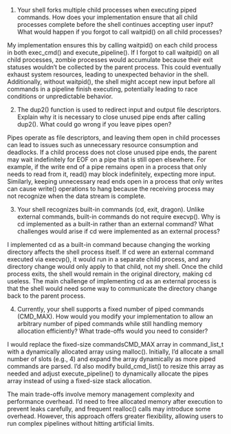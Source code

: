 1. Your shell forks multiple child processes when executing piped commands. How does your implementation ensure that all child processes complete before the shell continues accepting user input? What would happen if you forgot to call waitpid() on all child processes?

My implementation ensures this by calling waitpid() on each child process in both exec_cmd() and execute_pipeline(). If I forgot to call waitpid() on all child processes, zombie processes would accumulate because their exit statuses wouldn’t be collected by the parent process. This could eventually exhaust system resources, leading to unexpected behavior in the shell. Additionally, without waitpid(), the shell might accept new input before all commands in a pipeline finish executing, potentially leading to race conditions or unpredictable behavior.

2. The dup2() function is used to redirect input and output file descriptors. Explain why it is necessary to close unused pipe ends after calling dup2(). What could go wrong if you leave pipes open?

Pipes operate as file descriptors, and leaving them open in child processes can lead to issues such as unnecessary resource consumption and deadlocks. If a child process does not close unused pipe ends, the parent may wait indefinitely for EOF on a pipe that is still open elsewhere. For example, if the write end of a pipe remains open in a process that only needs to read from it, read() may block indefinitely, expecting more input. Similarly, keeping unnecessary read ends open in a process that only writes can cause write() operations to hang because the receiving process may not recognize when the data stream is complete. 

3. Your shell recognizes built-in commands (cd, exit, dragon). Unlike external commands, built-in commands do not require execvp(). Why is cd implemented as a built-in rather than an external command? What challenges would arise if cd were implemented as an external process?

I implemented cd as a built-in command because changing the working directory affects the shell process itself. If cd were an external command executed via execvp(), it would run in a separate child process, and any directory change would only apply to that child, not my shell. Once the child process exits, the shell would remain in the original directory, making cd useless. The main challenge of implementing cd as an external process is that the shell would need some way to communicate the directory change back to the parent process.


4. Currently, your shell supports a fixed number of piped commands (CMD_MAX). How would you modify your implementation to allow an arbitrary number of piped commands while still handling memory allocation efficiently? What trade-offs would you need to consider?

I would replace the fixed-size commandsCMD_MAX array in command_list_t with a dynamically allocated array using malloc(). Initially, I’d allocate a small number of slots (e.g., 4) and expand the array dynamically as more piped commands are parsed.  I’d also modify build_cmd_list() to resize this array as needed and adjust execute_pipeline() to dynamically allocate the pipes array instead of using a fixed-size stack allocation.

The main trade-offs involve memory management complexity and performance overhead. I’d need to free allocated memory after execution to prevent leaks carefully, and frequent realloc() calls may introduce some overhead. However, this approach offers greater flexibility, allowing users to run complex pipelines without hitting artificial limits. 
